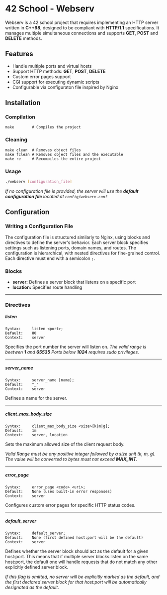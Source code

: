 # 42 School - Webserv

Webserv is a 42 school project that requires implementing an HTTP server written in __C++98__, designed to be compliant with __HTTP/1.1__ specifications. It manages multiple simultaneous connections and supports __GET__, __POST__ and __DELETE__ methods.

## Features
- Handle multiple ports and virtual hosts
- Support HTTP methods: __GET__, __POST__, __DELETE__
- Custom error pages support
- CGI support for executing dynamic scripts
- Configurable via configuraton file inspired by Nginx

## Installation
### Compilation

```make
make		# Compiles the project
```

### Cleaning
```make
make clean	# Removes object files
make fclean	# Removes object files and the executable
make re 	# Recompiles the entire project
```

### Usage
```sh
./webserv [configuration_file]
```
_If no configuration file is provided, the server will use the __default configuration file__ located at `config/webserv.conf`_

## Configuration
### Writing a Configuration File
The configuration file is structured similarly to Nginx, using blocks and directives to define the server's behavior. Each server block specifies settings such as listening ports, domain names, and routes. The configuration is hierarchical, with nested directives for fine-grained control.
Each directive must end with a semicolon `;`.

### Blocks
- __server:__ Defines a server block that listens on a specific port
- __location:__ Specifies route handling
---
### Directives
##### listen
```
Syntax:		listen <port>;
Default:	80
Context: 	server
```
Specifies the port number the server will listen on.
_The valid range is beetwen __1__ and __65535__ Ports below __1024__ requires sudo privileges._

---
##### server_name
```
Syntax:		server_name [name];
Default:	"_"
Context: 	server
```
Defines a name for the server.

---
##### client_max_body_size
```
Syntax:		client_max_body_size <size>[k|m|g];
Default:	1m
Context: 	server, location
```
Sets the maximum allowed size of the client request body.

_Valid Range must be any positive integer followed by a size unit (k, m, g). The value will be converted to bytes must not exceed __MAX_INT__._

---
##### error_page
```
Syntax:		error_page <code> <uri>;
Default:	None (uses built-in error responses)
Context: 	server
```
Configures custom error pages for specific HTTP status codes.

---
##### default_server
```
Syntax:		default_server;
Default:	None (first defined host:port will be the default)
Context: 	server
```
Defines whether the server block should act as the default for a given host:port. This means that if multiple server blocks listen on the same host:port, the default one will handle requests that do not match any other explicitly defined server block.

_If this flag is omitted, no server will be explicitly marked as the default, and the first declared server block for that host:port will be automatically designated as the default._
